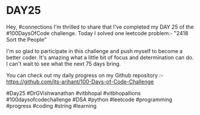 # DAY25
Hey, #connections I'm thrilled to share that I've completed my DAY 25 of the #100DaysOfCode challenge. Today I solved one leetcode problem:- "2418 Sort the People"

I'm so glad to participate in this challenge and push myself to become a better coder. It's amazing what a little bit of focus and determination can do. I can't wait to see what the next 75 days bring.

You can check out my daily progress on my Github repository :- https://github.com/its-arihant/100-Days-of-Code-Challenge

#Day25 #DrGVishwanathan #vitbhopal #vitbhopallions #100daysofcodechallenge #DSA #python #leetcode #programming #progress #coding #string #learning
